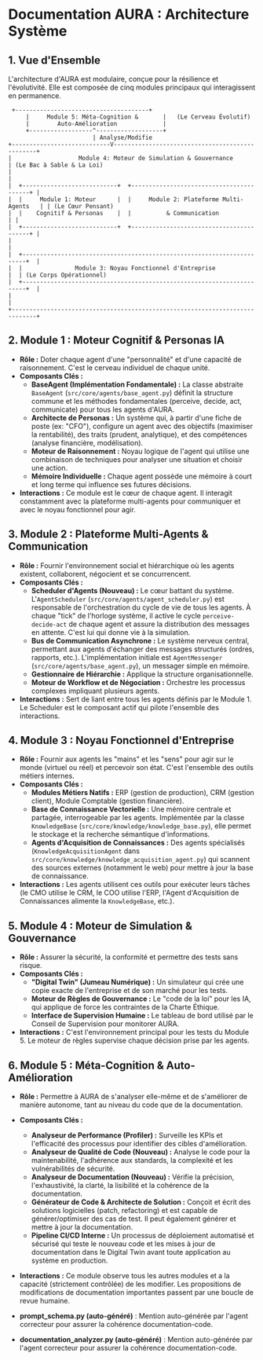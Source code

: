 # Documentation AURA : Architecture Système

## 1. Vue d'Ensemble

L'architecture d'AURA est modulaire, conçue pour la résilience et l'évolutivité. Elle est composée de cinq modules principaux qui interagissent en permanence.

```
 +--------------------------------------+
     |     Module 5: Méta-Cognition &       |   (Le Cerveau Évolutif)
     |        Auto-Amélioration             |
     +------------------^-------------------+
                        | Analyse/Modifie
+----------------------------V------------------------------------------------+
|                   Module 4: Moteur de Simulation & Gouvernance              | (Le Bac à Sable & La Loi)
|                                                                             |
|  +---------------------------+  +-----------------------------------------+ |
|  |     Module 1: Moteur      |  |     Module 2: Plateforme Multi-Agents   | | (Le Cœur Pensant)
|  |    Cognitif & Personas    |  |          & Communication                | |
|  +---------------------------+  +-----------------------------------------+ |
|                                                                             |
|  +-----------------------------------------------------------------------+  |
|  |               Module 3: Noyau Fonctionnel d'Entreprise                |  | (Le Corps Opérationnel)
|  +-----------------------------------------------------------------------+  |
|                                                                             |
+-----------------------------------------------------------------------------+
```

## 2. Module 1 : Moteur Cognitif & Personas IA

*   **Rôle :** Doter chaque agent d'une "personnalité" et d'une capacité de raisonnement. C'est le cerveau individuel de chaque unité.
*   **Composants Clés :**
    *   **BaseAgent (Implémentation Fondamentale) :** La classe abstraite `BaseAgent` (`src/core/agents/base_agent.py`) définit la structure commune et les méthodes fondamentales (perceive, decide, act, communicate) pour tous les agents d'AURA.
    *   **Architecte de Personas :** Un système qui, à partir d'une fiche de poste (ex: "CFO"), configure un agent avec des objectifs (maximiser la rentabilité), des traits (prudent, analytique), et des compétences (analyse financière, modélisation).
    *   **Moteur de Raisonnement :** Noyau logique de l'agent qui utilise une combinaison de techniques pour analyser une situation et choisir une action.
    *   **Mémoire Individuelle :** Chaque agent possède une mémoire à court et long terme qui influence ses futures décisions.
*   **Interactions :** Ce module est le cœur de chaque agent. Il interagit constamment avec la plateforme multi-agents pour communiquer et avec le noyau fonctionnel pour agir.

## 3. Module 2 : Plateforme Multi-Agents & Communication

*   **Rôle :** Fournir l'environnement social et hiérarchique où les agents existent, collaborent, négocient et se concurrencent.
*   **Composants Clés :**
    *   **Scheduler d'Agents (Nouveau) :** Le cœur battant du système. L'`AgentScheduler` (`src/core/agents/agent_scheduler.py`) est responsable de l'orchestration du cycle de vie de tous les agents. À chaque "tick" de l'horloge système, il active le cycle `perceive-decide-act` de chaque agent et assure la distribution des messages en attente. C'est lui qui donne vie à la simulation.
    *   **Bus de Communication Asynchrone :** Le système nerveux central, permettant aux agents d'échanger des messages structurés (ordres, rapports, etc.). L'implémentation initiale est `AgentMessenger` (`src/core/agents/base_agent.py`), un messager simple en mémoire.
    *   **Gestionnaire de Hiérarchie :** Applique la structure organisationnelle.
    *   **Moteur de Workflow et de Négociation :** Orchestre les processus complexes impliquant plusieurs agents.
*   **Interactions :** Sert de liant entre tous les agents définis par le Module 1. Le Scheduler est le composant actif qui pilote l'ensemble des interactions.

## 4. Module 3 : Noyau Fonctionnel d'Entreprise

*   **Rôle :** Fournir aux agents les "mains" et les "sens" pour agir sur le monde (virtuel ou réel) et percevoir son état. C'est l'ensemble des outils métiers internes.
*   **Composants Clés :**
    *   **Modules Métiers Natifs :** ERP (gestion de production), CRM (gestion client), Module Comptable (gestion financière).
    *   **Base de Connaissance Vectorielle :** Une mémoire centrale et partagée, interrogeable par les agents. Implémentée par la classe `KnowledgeBase` (`src/core/knowledge/knowledge_base.py`), elle permet le stockage et la recherche sémantique d'informations.
    *   **Agents d'Acquisition de Connaissances :** Des agents spécialisés (`KnowledgeAcquisitionAgent` dans `src/core/knowledge/knowledge_acquisition_agent.py`) qui scannent des sources externes (notamment le web) pour mettre à jour la base de connaissance.
*   **Interactions :** Les agents utilisent ces outils pour exécuter leurs tâches (le CMO utilise le CRM, le COO utilise l'ERP, l'Agent d'Acquisition de Connaissances alimente la `KnowledgeBase`, etc.).

## 5. Module 4 : Moteur de Simulation & Gouvernance

*   **Rôle :** Assurer la sécurité, la conformité et permettre des tests sans risque.
*   **Composants Clés :**
    *   **"Digital Twin" (Jumeau Numérique) :** Un simulateur qui crée une copie exacte de l'entreprise et de son marché pour les tests.
    *   **Moteur de Règles de Gouvernance :** Le "code de la loi" pour les IA, qui applique de force les contraintes de la Charte Éthique.
    *   **Interface de Supervision Humaine :** Le tableau de bord utilisé par le Conseil de Supervision pour monitorer AURA.
*   **Interactions :** C'est l'environnement principal pour les tests du Module 5. Le moteur de règles supervise chaque décision prise par les agents.

## 6. Module 5 : Méta-Cognition & Auto-Amélioration

*   **Rôle :** Permettre à AURA de s'analyser elle-même et de s'améliorer de manière autonome, tant au niveau du code que de la documentation.
*   **Composants Clés :**
    *   **Analyseur de Performance (Profiler) :** Surveille les KPIs et l'efficacité des processus pour identifier des cibles d'amélioration.
    *   **Analyseur de Qualité de Code (Nouveau) :** Analyse le code pour la maintenabilité, l'adhérence aux standards, la complexité et les vulnérabilités de sécurité.
    *   **Analyseur de Documentation (Nouveau) :** Vérifie la précision, l'exhaustivité, la clarté, la lisibilité et la cohérence de la documentation.
    *   **Générateur de Code & Architecte de Solution :** Conçoit et écrit des solutions logicielles (patch, refactoring) et est capable de générer/optimiser des cas de test. Il peut également générer et mettre à jour la documentation.
    *   **Pipeline CI/CD Interne :** Un processus de déploiement automatisé et sécurisé qui teste le nouveau code et les mises à jour de documentation dans le Digital Twin avant toute application au système en production.
*   **Interactions :** Ce module observe tous les autres modules et a la capacité (strictement contrôlée) de les modifier. Les propositions de modifications de documentation importantes passent par une boucle de revue humaine.

*   **prompt_schema.py (auto-généré)** : Mention auto-générée par l'agent correcteur pour assurer la cohérence documentation-code.

*   **documentation_analyzer.py (auto-généré)** : Mention auto-générée par l'agent correcteur pour assurer la cohérence documentation-code.